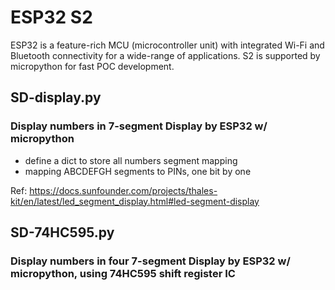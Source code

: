 # ESP32 S2

ESP32 is a feature-rich MCU (microcontroller unit) with integrated Wi-Fi and Bluetooth connectivity for a wide-range of applications.
S2 is supported by micropython for fast POC development.




## SD-display.py
### Display numbers in 7-segment Display by ESP32 w/ micropython


- define a dict to store all numbers segment mapping
- mapping ABCDEFGH segments to PINs, one bit by one

Ref: https://docs.sunfounder.com/projects/thales-kit/en/latest/led_segment_display.html#led-segment-display

## SD-74HC595.py
### Display numbers in four 7-segment Display by ESP32 w/ micropython, using 74HC595 shift register IC

